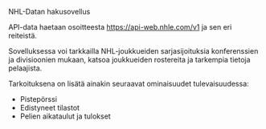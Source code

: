 NHL-Datan hakusovellus

API-data haetaan osoitteesta https://api-web.nhle.com/v1 ja sen eri reiteistä. 

Sovelluksessa voi tarkkailla NHL-joukkueiden sarjasijoituksia konferenssien ja divisioonien mukaan,
katsoa joukkueiden rostereita ja tarkempia tietoja pelaajista.

Tarkoituksena on lisätä ainakin seuraavat ominaisuudet tulevaisuudessa:
- Pistepörssi
- Edistyneet tilastot
- Pelien aikataulut ja tulokset
